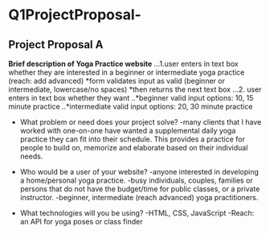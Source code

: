 # Q1ProjectProposal-

## Project Proposal A 
**Brief description of Yoga Practice website**
...1.user enters in text box whether they are interested in a beginner or intermediate yoga practice (reach: add advanced) 
  *form validates input as valid (beginner or intermediate, lowercase/no spaces)
  *then returns the next text box 
...2. user enters in text box whether they want 
  ..*beginner valid input options: 10, 15 minute practice
  ..*intermediate valid input options: 20, 30 minute practice 

* What problem or need does your project solve?
-many clients that I have worked with one-on-one have wanted a supplemental daily yoga practice they can fit into their schedule. This provides a practice for people to build on, memorize and elaborate based on their individual needs.

* Who would be a user of your website?
-anyone interested in developing a home/personal yoga practice.
-busy individuals, couples, families or persons that do not have the budget/time for public classes, or a private instructor. 
	-beginner, intermediate (reach advanced) yoga practitioners.

* What technologies will you be using?
-HTML, CSS, JavaScript
-Reach: an API for yoga poses or class finder
